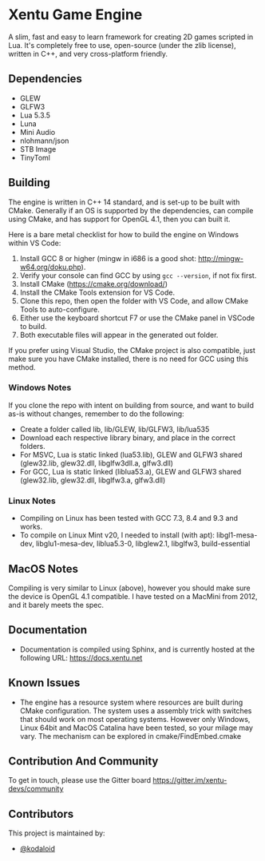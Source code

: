 # Xentu Game Engine

A slim, fast and easy to learn framework for creating 2D games scripted in Lua.
It's completely free to use, open-source (under the zlib license), written in
C++, and very cross-platform friendly.

## Dependencies

- GLEW
- GLFW3
- Lua 5.3.5
- Luna
- Mini Audio
- nlohmann/json
- STB Image
- TinyToml

## Building

The engine is written in C++ 14 standard, and is set-up to be built with CMake. Generally if an OS is
supported by the dependencies, can compile using CMake, and has support for OpenGL 4.1, then you can
built it.

Here is a bare metal checklist for how to build the engine on Windows within VS Code:
1. Install GCC 8 or higher (mingw in i686 is a good shot: http://mingw-w64.org/doku.php).
2. Verify your console can find GCC by using `gcc --version`, if not fix first.
3. Install CMake (https://cmake.org/download/)
4. Install the CMake Tools extension for VS Code.
3. Clone this repo, then open the folder with VS Code, and allow CMake Tools to auto-configure.
4. Either use the keyboard shortcut F7 or use the CMake panel in VSCode to build.
5. Both executable files will appear in the generated out folder.

If you prefer using Visual Studio, the CMake project is also compatible, just make sure you have CMake
installed, there is no need for GCC using this method.

### Windows Notes

If you clone the repo with intent on building from source, and want to build
as-is without changes, remember to do the following:
- Create a folder called lib, lib/GLEW, lib/GLFW3, lib/lua535
- Download each respective library binary, and place in the correct folders.
- For MSVC, Lua is static linked (lua53.lib), GLEW and GLFW3 shared (glew32.lib, glew32.dll, libglfw3dll.a,  glfw3.dll)
- For GCC, Lua is static linked (liblua53.a), GLEW and GLFW3 shared (glew32.lib, glew32.dll, libglfw3.a, glfw3.dll)

### Linux Notes

- Compiling on Linux has been tested with GCC 7.3, 8.4 and 9.3 and works.
- To compile on Linux Mint v20, I needed to install (with apt): libgl1-mesa-dev,
  libglu1-mesa-dev, liblua5.3-0, libglew2.1, libglfw3, build-essential

## MacOS Notes

Compiling is very similar to Linux (above), however you should make sure the device is OpenGL 4.1 compatible. I have tested
on a MacMini from 2012, and it barely meets the spec.

## Documentation

- Documentation is compiled using Sphinx, and is currently hosted at the following URL: https://docs.xentu.net

## Known Issues

- The engine has a resource system where resources are built during CMake configuration. The system uses a
assembly trick with switches that should work on most operating systems. However only Windows, Linux 64bit
and MacOS Catalina have been tested, so your milage may vary. The mechanism can be explored in cmake/FindEmbed.cmake

## Contribution And Community

To get in touch, please use the Gitter board https://gitter.im/xentu-devs/community


## Contributors

This project is maintained by: 

* [@kodaloid](https://github.com/kodaloid)
